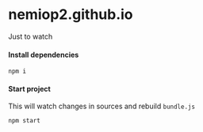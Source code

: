 # nemiop2.github.io
Just to watch

#### Install dependencies
```
npm i
```
#### Start project
This will watch changes in sources and rebuild `bundle.js`
```
npm start
```